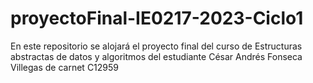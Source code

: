 # proyectoFinal-IE0217-2023-Ciclo1
En este repositorio se alojará el proyecto final del curso de Estructuras abstractas de datos y algoritmos del estudiante César Andrés Fonseca Villegas de carnet C12959
